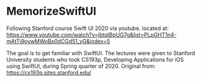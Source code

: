# MemorizeSwiftUI
Following Stanford course Swift UI 2020 via youtube.
located at:
https://www.youtube.com/watch?v=jbtqIBpUG7g&list=PLpGHT1n4-mAtTj9oywMWoBx0dCGd51_yG&index=5

The goal is to get familiar with SwiftUI.
The lectures were given to Stanford University students who took CS193p,
Developing Applications for iOS using SwiftUI, during Spring quarter of 2020.
Original from: https://cs193p.sites.stanford.edu/

